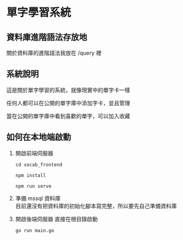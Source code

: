 # 單字學習系統

## 資料庫進階語法存放地
關於資料庫的進階語法我放在 /query 裡
## 系統說明
這是關於單字學習的系統，就像現實中的單字卡一樣 

任何人都可以在公開的單字庫中添加字卡，並且管理  

當在公開的單字庫中看到喜歡的單字，可以加入收藏

## 如何在本地端啟動
1. 開啟前端伺服器
    ```
    cd vocab_frontend
    ```
    ```
    npm install
    ```
    ```
    npm run serve
    ```
2. 準備 mssql 資料庫  
    目前還沒有把資料庫的初始化腳本寫完整，所以要先自己準備資料庫  

3. 開啟後端伺服器
   直接在根目錄啟動
   ```
   go run main.go
   ```

